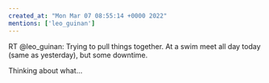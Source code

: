 ```yaml
---
created_at: "Mon Mar 07 08:55:14 +0000 2022"
mentions: ['leo_guinan']
---
```


RT @leo_guinan: Trying to pull things together. At a swim meet all day today (same as yesterday), but some downtime. 

Thinking about what…